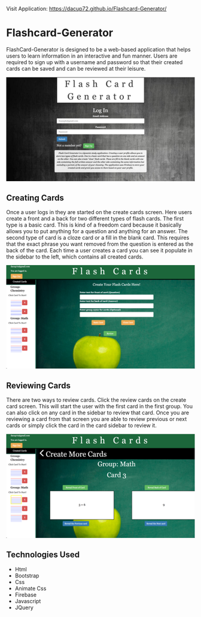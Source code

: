 Visit Application: https://dacup72.github.io/Flashcard-Generator/

# Flashcard-Generator

FlashCard-Generator is designed to be a web-based application that helps users to learn information in an interactive and fun manner. Users are required to sign up with a username and password so that their created cards can be saved and can be reviewed at their leisure.

![Shot1](./assets/images/loginExample.png)

## Creating Cards

Once a user logs in they are started on the create cards screen.  Here users create a front and a back for two different types of flash cards.  The first type is a basic card. This is kind of a freedom card because it basically allows you to put anything for a question and anything for an answer. The second type of card is a cloze card or a fill in the blank card.  This requires that the exact phrase you want removed from the question is entered as the back of the card.  Each time a user creates a card you can see it populate in the sidebar to the left, which contains all created cards.

![Shot2](./assets/images/createExample.png)

## Reviewing Cards

There are two ways to review cards.  Click the review cards on the create card screen.  This will start the user with the first card in the first group.  You can also click on any card in the sidebar to review that card.  Once you are reviewing a card from that screen you are able to review previous or next cards or simply click the card in the card sidebar to review it.  

![Shot3](./assets/images/reviewExample.png)

## Technologies Used
* Html
* Bootstrap
* Css
* Animate Css
* Firebase
* Javascript
* JQuery 